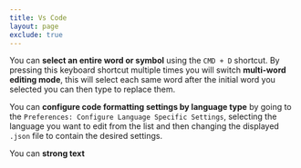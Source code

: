 ```yaml
---
title: Vs Code
layout: page
exclude: true
---
```

You can **select an entire word or symbol** using the `CMD + D` shortcut. By pressing this keyboard shortcut multiple times you will switch **multi-word editing mode**, this will select each same word after the initial word you selected you can then type to replace them.

You can **configure code formatting settings by language type** by going to the `Preferences: Configure Language Specific Settings`, selecting the language you want to edit from the list and then changing the displayed `.json` file to contain the desired settings.

You can **strong text**
<!--stackedit_data:
eyJoaXN0b3J5IjpbLTIxMDY4MTQ0ODEsLTEwMzg5MTAyMDNdfQ
==
-->
